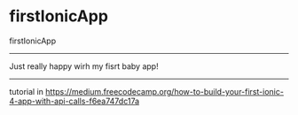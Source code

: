 # firstIonicApp
firstIonicApp
____________________________________________
Just really happy wirh my fisrt baby app!
 ___________________________________________ 
tutorial in https://medium.freecodecamp.org/how-to-build-your-first-ionic-4-app-with-api-calls-f6ea747dc17a
